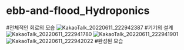# ebb-and-flood_Hydroponics
#전체적인 회로의 모습
![KakaoTalk_20220611_222942387](https://user-images.githubusercontent.com/56916629/173190239-31ac4271-5327-4dbc-b2ed-2aa4f9fe3eb3.jpg)
#기기의 설계
![KakaoTalk_20220611_222941780](https://user-images.githubusercontent.com/56916629/173190364-5e4d6adf-75b4-4034-97e2-c0b2c5a816e6.png)
![KakaoTalk_20220611_222941901](https://user-images.githubusercontent.com/56916629/173190366-3a16e5dc-7c25-411d-aaf1-5ed2efc4a813.jpg)
![KakaoTalk_20220611_222942022](https://user-images.githubusercontent.com/56916629/173190369-04e64c1d-7439-449d-9006-9f445f15b595.jpg)
#완성된 모습
